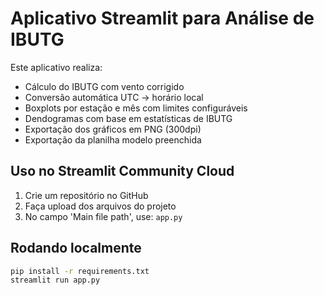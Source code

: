 # Aplicativo Streamlit para Análise de IBUTG

Este aplicativo realiza:
- Cálculo do IBUTG com vento corrigido
- Conversão automática UTC -> horário local
- Boxplots por estação e mês com limites configuráveis
- Dendogramas com base em estatísticas de IBUTG
- Exportação dos gráficos em PNG (300dpi)
- Exportação da planilha modelo preenchida

## Uso no Streamlit Community Cloud
1. Crie um repositório no GitHub
2. Faça upload dos arquivos do projeto
3. No campo 'Main file path', use: `app.py`

## Rodando localmente
```bash
pip install -r requirements.txt
streamlit run app.py
```
